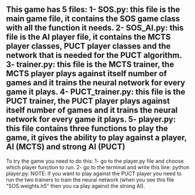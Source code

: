 This game has 5 files:
1- SOS.py: this file is the main game file, it contains the SOS game class with all the function it needs.
2- SOS_AI.py: this file is the AI player file, it contains the MCTS player classes, PUCT player classes and the network that is needed for the PUCT algorithm.
3- trainer.py: this file is the MCTS trainer, the MCTS player plays against itself number of games and it trains the neural network for every game it plays.
4- PUCT_trainer.py: this file is the PUCT trainer, the PUCT player plays against itself number of games and it trains the neural network for every game it plays.
5- player.py: this file contains three functions to play the game, it gives the ability to play against a player, AI (MCTS) and strong AI (PUCT)
------------------------------------------------------------------------------------------------------------------------
To try the game you need to do this:
1- go to the player.py file and choose which player function to run.
2- go to the terminal and write this line: python player.py.
NOTE: if you want to play against the PUCT player you need to run the two trainers to train the neural network (when you see this file "SOS.weights.h5" then you ca play against the strong AI).
